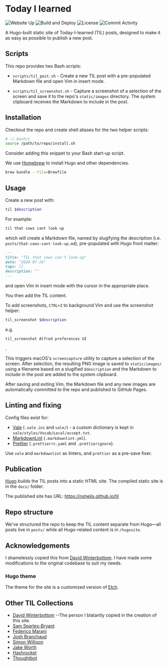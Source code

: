# Today I learned

![Website Up](https://img.shields.io/website?url=https%3A%2F%2Fnsheils.github.io%2Ftil%2F)
![Build and Deploy](https://img.shields.io/github/actions/workflow/status/nsheils/til/build-and-deploy.yml?logo=githubpages&link=https%3A%2F%2Fgithub.com%2Fnsheils%2Ftil%2Factions%2Fworkflows%2Fbuild-and-deploy.yml)
![License](https://img.shields.io/github/license/nsheils/til)
![Commit Activity](https://img.shields.io/github/commit-activity/m/nsheils/til?logo=github)

A Hugo-built static site of Today-I-learned (TIL) posts, designed to make it as
easy as possible to publish a new post.

## Scripts

This repo provides two Bash scripts:

- `scripts/til_post.sh` - Create a new TIL post with a pre-populated Markdown
  file and open Vim in insert mode.

- `scripts/til_screenshot.sh` - Capture a screenshot of a selection of the
  screen and save it to the repo's `static/images` directory. The system
  clipboard receives the Markdown to include in the post.

## Installation

Checkout the repo and create shell aliases for the two helper scripts:

```bash
# ~/.bashrc
source /path/to/repo/install.sh
```

Consider adding this snippet to your Bash start-up script.

We use [Homebrew](https://brew.sh/) to install Hugo and other dependencies.

```sh
brew bundle --file=Brewfile
```

## Usage

Create a new post with:

```sh
til $description
```

For example:

```sh
til that cows cant look up
```

which will create a Markdown file, named by slugifying the description (i.e.
`posts/that-cows-cant-look-up.md`), pre-populated with Hugo front matter:

```markdown
---
title: "TIL that cows can't look-up"
date: "2020-07-24"
tags: []
description: ""
---
```

and open Vim in insert mode with the cursor in the appropriate place.

You then add the TIL content.

To add screenshots, `CTRL+Z` to background Vim and use the screenshot helper:

```sh
til_screenshot $description
```

e.g.

```sh
til_screenshot Alfred preferences UI
```
.

This triggers macOS's `screencapture` utility to capture a selection of the
screen. After selection, the resulting PNG image is saved to `static/images/`
using a filename based on a slugified `$description` and the Markdown to include
in the post are added to the system clipboard.

After saving and exiting Vim, the Markdown file and any new images are
automatically committed to the repo and published to GitHub Pages.

## Linting and fixing

Config files exist for:

- [Vale](https://vale.sh/) (`.vale.ini` and `vale/`) - a custom dictionary is
  kept in `vale/styles/Vocab/Local/accept.txt`.
- [MarkdownLint](https://github.com/DavidAnson/markdownlint)
  (`.markdownlint.yml`).
- [Prettier](https://prettier.io/) (`.prettierrc.yaml` and `.prettierignore`).

Use `vale` and `markdownlint` as linters, and `prettier` as a pre-save fixer.

## Publication

[Hugo](https://gohugo.io/) builds the TIL posts into a static HTML site. The
compiled static site is in the `docs/` folder.

The published site has URL: <https://nsheils.github.io/til>

## Repo structure

We've structured the repo to keep the TIL content separate from Hugo—all posts
live in `posts/` while all Hugo-related content is in `/hugosite`.

## Acknowledgements

I shamelessly copied this from
[David Winterbottom](https://github.com/codeinthehole/til/). I have made some
modifications to the original codebase to suit my needs.

### Hugo theme

The theme for the site is a customized version of
[Etch](https://github.com/LukasJoswiak/etch).

## Other TIL Collections

- [David Winterbottom](https://til.codeinthehole.com/) --The person I blatantly
  copied in the creation of this site.
- [Sam Searles-Bryant](https://samueljsb.co.uk/til/) 
- [Federico Marani](https://flagzeta.org/til/) 
- [Josh Branchaud](https://github.com/jbranchaud/til) 
- [Simon Willison](https://til.simonwillison.net/) 
- [Jake Worth](https://github.com/jwworth/til) 
- [Hashrocket](https://til.hashrocket.com/) 
- [Thoughtbot](https://github.com/thoughtbot/til)
